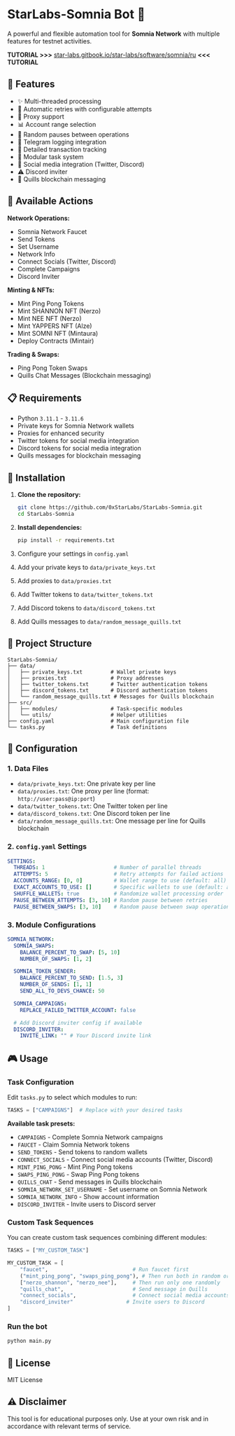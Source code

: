 # StarLabs-Somnia Bot 🚀

A powerful and flexible automation tool for **Somnia Network** with multiple features for testnet activities.

**TUTORIAL >>>** [star-labs.gitbook.io/star-labs/software/somnia/ru](https://star-labs.gitbook.io/star-labs/software/somnia/ru) **<<< TUTORIAL**

## 🌟 Features

- ✨ Multi-threaded processing
- 🔄 Automatic retries with configurable attempts
- 🔐 Proxy support
- 📊 Account range selection
- 🎲 Random pauses between operations
- 🔔 Telegram logging integration
- 📝 Detailed transaction tracking
- 🧩 Modular task system
- 🤖 Social media integration (Twitter, Discord)
- ⚠️ Discord inviter
- 💬 Quills blockchain messaging

## 🎯 Available Actions

**Network Operations:**
- Somnia Network Faucet
- Send Tokens
- Set Username
- Network Info
- Connect Socials (Twitter, Discord)
- Complete Campaigns
- Discord Inviter

**Minting & NFTs:**
- Mint Ping Pong Tokens
- Mint SHANNON NFT (Nerzo)
- Mint NEE NFT (Nerzo)
- Mint YAPPERS NFT (Alze)
- Mint SOMNI NFT (Mintaura)
- Deploy Contracts (Mintair)

**Trading & Swaps:**
- Ping Pong Token Swaps
- Quills Chat Messages (Blockchain messaging)

## 📋 Requirements

- Python `3.11.1` - `3.11.6`
- Private keys for Somnia Network wallets
- Proxies for enhanced security
- Twitter tokens for social media integration
- Discord tokens for social media integration
- Quills messages for blockchain messaging

## 🚀 Installation

1.  **Clone the repository:**
    ```bash
    git clone https://github.com/0xStarLabs/StarLabs-Somnia.git
    cd StarLabs-Somnia
    ```

2.  **Install dependencies:**
    ```bash
    pip install -r requirements.txt
    ```

3.  Configure your settings in `config.yaml`
4.  Add your private keys to `data/private_keys.txt`
5.  Add proxies to `data/proxies.txt`
6.  Add Twitter tokens to `data/twitter_tokens.txt`
7.  Add Discord tokens to `data/discord_tokens.txt`
8.  Add Quills messages to `data/random_message_quills.txt`

## 📁 Project Structure

```
StarLabs-Somnia/
├── data/
│   ├── private_keys.txt         # Wallet private keys
│   ├── proxies.txt              # Proxy addresses
│   ├── twitter_tokens.txt       # Twitter authentication tokens
│   ├── discord_tokens.txt       # Discord authentication tokens
│   └── random_message_quills.txt # Messages for Quills blockchain
├── src/
│   ├── modules/                 # Task-specific modules
│   └── utils/                   # Helper utilities
├── config.yaml                  # Main configuration file
└── tasks.py                     # Task definitions
```

## 📝 Configuration

### 1. Data Files

-   `data/private_keys.txt`: One private key per line
-   `data/proxies.txt`: One proxy per line (format: `http://user:pass@ip:port`)
-   `data/twitter_tokens.txt`: One Twitter token per line
-   `data/discord_tokens.txt`: One Discord token per line
-   `data/random_message_quills.txt`: One message per line for Quills blockchain

### 2. `config.yaml` Settings

```yaml
SETTINGS:
  THREADS: 1                      # Number of parallel threads
  ATTEMPTS: 5                     # Retry attempts for failed actions
  ACCOUNTS_RANGE: [0, 0]          # Wallet range to use (default: all)
  EXACT_ACCOUNTS_TO_USE: []       # Specific wallets to use (default: all)
  SHUFFLE_WALLETS: true           # Randomize wallet processing order
  PAUSE_BETWEEN_ATTEMPTS: [3, 10] # Random pause between retries
  PAUSE_BETWEEN_SWAPS: [3, 10]    # Random pause between swap operations
```

### 3. Module Configurations

```yaml
SOMNIA_NETWORK:
  SOMNIA_SWAPS:
    BALANCE_PERCENT_TO_SWAP: [5, 10]
    NUMBER_OF_SWAPS: [1, 2]

  SOMNIA_TOKEN_SENDER:
    BALANCE_PERCENT_TO_SEND: [1.5, 3]
    NUMBER_OF_SENDS: [1, 1]
    SEND_ALL_TO_DEVS_CHANCE: 50

  SOMNIA_CAMPAIGNS:
    REPLACE_FAILED_TWITTER_ACCOUNT: false

  # Add Discord inviter config if available
  DISCORD_INVITER:
    INVITE_LINK: "" # Your Discord invite link
```

## 🎮 Usage

### Task Configuration

Edit `tasks.py` to select which modules to run:

```python
TASKS = ["CAMPAIGNS"]  # Replace with your desired tasks
```

**Available task presets:**
- `CAMPAIGNS` - Complete Somnia Network campaigns
- `FAUCET` - Claim Somnia Network tokens
- `SEND_TOKENS` - Send tokens to random wallets
- `CONNECT_SOCIALS` - Connect social media accounts (Twitter, Discord)
- `MINT_PING_PONG` - Mint Ping Pong tokens
- `SWAPS_PING_PONG` - Swap Ping Pong tokens
- `QUILLS_CHAT` - Send messages in Quills blockchain
- `SOMNIA_NETWORK_SET_USERNAME` - Set username on Somnia Network
- `SOMNIA_NETWORK_INFO` - Show account information
- `DISCORD_INVITER` - Invite users to Discord server

### Custom Task Sequences

You can create custom task sequences combining different modules:

```python
TASKS = ["MY_CUSTOM_TASK"]

MY_CUSTOM_TASK = [
    "faucet",                           # Run faucet first
    ("mint_ping_pong", "swaps_ping_pong"), # Then run both in random order
    ["nerzo_shannon", "nerzo_nee"],     # Then run only one randomly
    "quills_chat",                      # Send message in Quills
    "connect_socials",                  # Connect social media accounts
    "discord_inviter"                 # Invite users to Discord
]
```

### Run the bot

```bash
python main.py
```

## 📜 License

MIT License

## ⚠️ Disclaimer

This tool is for educational purposes only. Use at your own risk and in accordance with relevant terms of service.
